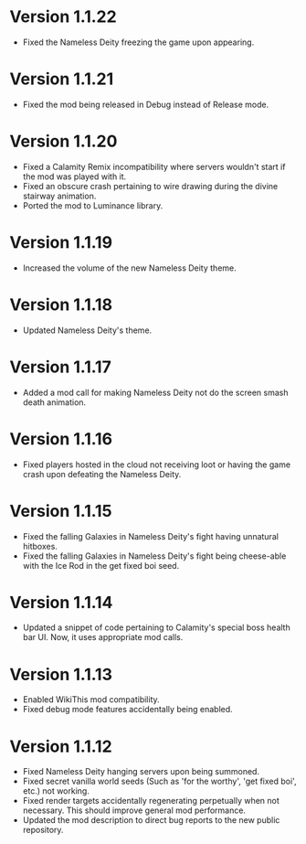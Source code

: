 # Version 1.1.22
- Fixed the Nameless Deity freezing the game upon appearing.

# Version 1.1.21
- Fixed the mod being released in Debug instead of Release mode.

# Version 1.1.20
- Fixed a Calamity Remix incompatibility where servers wouldn't start if the mod was played with it.
- Fixed an obscure crash pertaining to wire drawing during the divine stairway animation.
- Ported the mod to Luminance library.

# Version 1.1.19
- Increased the volume of the new Nameless Deity theme.

# Version 1.1.18
- Updated Nameless Deity's theme.

# Version 1.1.17
- Added a mod call for making Nameless Deity not do the screen smash death animation.

# Version 1.1.16
- Fixed players hosted in the cloud not receiving loot or having the game crash upon defeating the Nameless Deity.

# Version 1.1.15
- Fixed the falling Galaxies in Nameless Deity's fight having unnatural hitboxes.
- Fixed the falling Galaxies in Nameless Deity's fight being cheese-able with the Ice Rod in the get fixed boi seed.

# Version 1.1.14
- Updated a snippet of code pertaining to Calamity's special boss health bar UI. Now, it uses appropriate mod calls.

# Version 1.1.13
- Enabled WikiThis mod compatibility.
- Fixed debug mode features accidentally being enabled.

# Version 1.1.12
- Fixed Nameless Deity hanging servers upon being summoned.
- Fixed secret vanilla world seeds (Such as 'for the worthy', 'get fixed boi', etc.) not working.
- Fixed render targets accidentally regenerating perpetually when not necessary. This should improve general mod performance.
- Updated the mod description to direct bug reports to the new public repository.